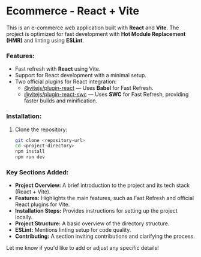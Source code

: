 # Ecommerce - React + Vite

This is an e-commerce web application built with **React** and **Vite**. The project is optimized for fast development with **Hot Module Replacement (HMR)** and linting using **ESLint**.

### Features:
- Fast refresh with **React** using Vite.
- Support for React development with a minimal setup.
- Two official plugins for React integration:
  - [@vitejs/plugin-react](https://github.com/vitejs/vite-plugin-react/blob/main/packages/plugin-react/README.md) — Uses **Babel** for Fast Refresh.
  - [@vitejs/plugin-react-swc](https://github.com/vitejs/vite-plugin-react-swc) — Uses **SWC** for Fast Refresh, providing faster builds and minification.

### Installation:

1. Clone the repository:

   ```bash
   git clone <repository-url>
   cd <project-directory>
   npm install
   npm run dev

   
### Key Sections Added:
- **Project Overview:** A brief introduction to the project and its tech stack (React + Vite).
- **Features:** Highlights the main features, such as Fast Refresh and official React plugins for Vite.
- **Installation Steps:** Provides instructions for setting up the project locally.
- **Project Structure:** A basic overview of the directory structure.
- **ESLint:** Mentions linting setup for code quality.
- **Contributing:** A section inviting contributions and clarifying the process.

Let me know if you'd like to add or adjust any specific details!
